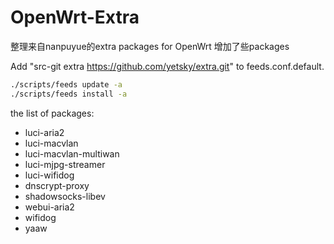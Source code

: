 OpenWrt-Extra
=============

整理来自nanpuyue的extra packages for OpenWrt 增加了些packages

Add "src-git extra https://github.com/yetsky/extra.git" to feeds.conf.default.

```bash
./scripts/feeds update -a
./scripts/feeds install -a
```

the list of packages:
* luci-aria2
* luci-macvlan
* luci-macvlan-multiwan
* luci-mjpg-streamer
* luci-wifidog
* dnscrypt-proxy
* shadowsocks-libev
* webui-aria2
* wifidog
* yaaw